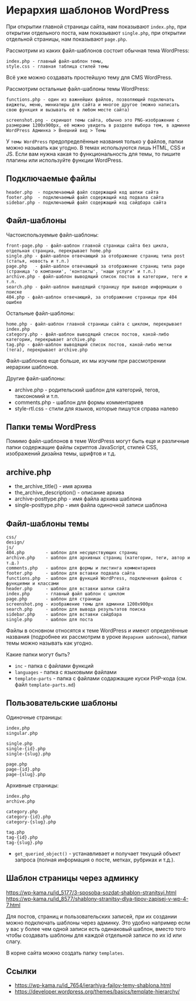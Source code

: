# Иерархия шаблонов WordPress
При открытии главной страницы сайта, нам показывают `index.php`, при открытии отдельного поста, нам показывают `single.php`, при открытии отдельной страницы, нам показывают `page.php`.

Рассмотрим из каких файл-шаблонов состоит обычная тема WordPress:

    index.php - главный файл-шаблон темы,
    style.css - главная таблица стилей темы

Всё уже можно создавать простейшую тему для CMS WordPress.

Рассмотрим остальные файл-шаблоны темы WordPress:

    functions.php - один из важнейших файлов, позволяющий подключать виджеты, меню, миниатюры для сайта и многое другое (можно написать свою функция и вызывать её в любом месте сайта)

    screenshot.png - скриншот темы сайта, обычно это PNG-изображение с размерами 1200x900px, её можно увидеть в разделе выбора тем, в админке WordPress Админка > Внешний вид > Темы

У `темы WordPress` предопределённые названия только у файлов, папки можно называть как угодно. В темах используются лишь HTML, CSS и JS. Если вам нужна какая то функциональность для темы, то пишите плагины или используйте функции WordPress.

## Подключаемые файлы

    header.php  - подключаемый файл содержащий код шапки сайта
    footer.php  - подключаемый файл содержащий код подвала сайта
    sidebar.php - подключаемый файл содержащий код сайдбара сайта

## Файл-шаблоны
Частоиспользуемые файл-шаблоны:

    front-page.php - файл-шаблон главной страницы сайта без цикла, отдельная странциа, перекрывает home.php
    single.php - файл-шаблон отвечающий за отображение страниц типа post (статья, новость и т.п.)
    page.php   - файл-шаблон отвечающий за отображение страниц типа page (страница 'о компании', 'контакты', 'наши услуги' и т.п.)
    archive.php - файл-шаблон выводящий список постов в категории, теге и т.п.
    search.php - файл-шаблон выводящий страницу при выводе информации о поиске
    404.php - файл-шаблон отвечающий, за отображение страницы при 404 ошибке

Остальные файл-шаблоны:

    home.php - файл-шаблон главной страницы сайта с циклом, перекрывает index.php
    category.php - файл-шаблон выводящий список постов, какой-либо категории, перекрывает archive.php
    tag.php - файл-шаблон выводящий список постов, какой-либо метки (тега), перекрывает archive.php

Файл-шаблонов еще больше, их мы изучим при рассмотрении иерархии шаблонов.

Другие файл-шаблоны:
- archive.php   - родительский шаблон для категорий, тегов, таксономий и т.п.
- comments.php  - шаблон для формы комментариев
- style-rtl.css - стили для языков, которые пишутся справа налево

## Папки темы WordPress
Помимо файл-шаблонов в теме WordPress могут быть еще и различные папки содержащие файлы скриптов JavaScript, стилей CSS, изображений дизайна темы, шрифтов и т.д.

## archive.php
- the_archive_title()       - имя архива
- the_archive_description() - описание архива
- archive-posttype.php      - имя файла архива шаблона
- single-posttype.php       - имя файла одиночной записи шаблона

## Файл-шаблоны темы

    css/
    design/
    js/
    404.php        - шаблон для несуществующих страниц
    archive.php    - шаблон для архивных страниц (категории, теги, автор и т.д.)
    comments.php   - шаблон для формы и листинга комментариев
    footer.php     - шаблон для вставки подвала сайта
    functions.php  - шаблон для функций WordPress, подключения файлов с функциями и классами
    header.php     - шаблон для вставки шапки сайта
    index.php      - главный файл шаблон с циклом
    page.php       - шаблон для страницы
    screenshot.png - изображение темы для админки 1200x900px
    search.php     - шаблон для вывода результатов поиска
    sidebar.php    - шаблон для вставки сайдбара
    single.php     - шаблон для поста

Файлы в основном относятся к теме WordPress и имеют определённые названия (подробнее их рассмотрим в уроке `Иерархия шаблонов`), папки темы можно называть как угодно.

Какие папки могут быть?
- `inc`            - папка с файлами функций
- `languages`      - папка с языковыми файлами
- `template-parts` - папка с файлами содаржащие куски PHP-кода (см. файл `template-parts.md`)

## Пользовательские шаблоны
Одиночные страницы:

    index.php
    singular.php

    single.php
    single-{id}.php
    single-{slug}.php

    page.php
    page-{id}.php
    page-{slug}.php

Архивные страницы:

    index.php
    archive.php

    category.php
    category-{id}.php
    category-{slug}.php

    tag.php
    tag-{id}.php
    tag-{slug}.php

- `get_queried_object()` - устанавливает и получает текущий объект запроса (полная информация о посте, метках, рубриках и т.д.).

## Шаблон страницы через админку
https://wp-kama.ru/id_5177/3-sposoba-sozdat-shablon-stranitsyi.html
https://wp-kama.ru/id_8577/shablony-stranitsy-dlya-tipov-zapisej-v-wp-4-7.html

Для постов, страниц и пользовательских записей, при их создании можно подключать шаблоны через админку. Это удобно например если у вас у более чем одной записи есть одинаковый шаблон, вместо того чтобы создавать шаблоны для каждой отдельной записи по их id или слагу.

В корне сайта можно создать папку `templates`.

## Ссылки
- https://wp-kama.ru/id_7654/ierarhiya-fajlov-temy-shablona.html
- https://developer.wordpress.org/themes/basics/template-hierarchy/
